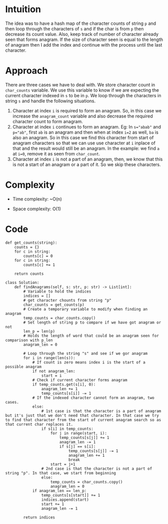 # Intuition
The idea was to have a hash map of the character counts of string `p` and then loop through the characters of `s` and if the char is from `p` then decrease its count value. Also, keep track of number of character already seen that forms anagram. If the size of character seen is equal to the length of anagram then I add the index and continue with the process until the last character.
<!-- Describe your first thoughts on how to solve this problem. -->

# Approach
<!-- Describe your approach to solving the problem. -->
There are three cases we have to deal with. We store character count in `char_counts` variable. We use this variable to know if we are expecting the current character indexed in `s` to be in `p`. We loop through the characters in string `s` and handle the following situations.
1. Character at index `i` is required to form an anagram. So, in this case we increase the `anagram_count` variable and also decrease the required character count to form anagram.
2. Character at index `i` continues to form an anagram. Eg: In `s="abab"` and `p="ab"`, first `ab` is an anagram and then when at index `i=2` as well, `ba` is also an anagram. So in this case we find this character from start of anagram characters so that we can use use character at `i` inplace of that and the result would still be an anagram. In the example: we find `a` at `i=0`, remove it as seen from `char_count`. 
3. Character at index `i` is not a part of an anagram, then, we know that this is not a start of an anagram or a part of it. So we skip these characters.

# Complexity
- Time complexity: ~O(n)
<!-- Add your time complexity here, e.g. $$O(n)$$ --> 

- Space complexity: O(1)
<!-- Add your space complexity here, e.g. $$O(n)$$ -->

# Code
```
def get_counts(string):
    counts = {}
    for c in string:
        counts[c] = 0
    for c in string:
        counts[c] += 1

    return counts

class Solution:
    def findAnagrams(self, s: str, p: str) -> List[int]:
        # Variable to hold the indices
        indices = []
        # get character chounts from string "p"
        char_counts = get_counts(p)
        # Create a temporary variable to modify when finding an anagram
        temp_counts = char_counts.copy()
        # Set length of string p to compare if we have got anagram or not
        len_p = len(p)
        # Holds the length of word that could be an anagram seen for comparison with p_len
        anagram_len = 0

        # Loop through the string "s" and see if we gor anagram
        for i in range(len(s)):
            # If count is zero means index i is the start of a possible anagram
            if not anagram_len:
                start = i
            # Check if current character forms anagram
            if temp_counts.get(s[i], 0):
                anagram_len += 1
                temp_counts[s[i]] -= 1
            # If the indexed character cannot form an anagram, two cases.
            else:
                # 1st case is that the character is a part of anagram but it's just that we don't need that character. In that case we try to find that character from the start of current anagram search so as that current char replaces it.
                if s[i] in temp_counts:
                    for j in range(start, i):
                        temp_counts[s[j]] += 1
                        anagram_len -= 1
                        if s[j] == s[i]:
                            temp_counts[s[j]] -= 1
                            anagram_len += 1
                            break
                    start = j+1
                # 2nd case is that the character is not a part of string "p". In that case, we start from beginning
                else:
                    temp_counts = char_counts.copy()
                    anagram_len = 0
            if anagram_len == len_p:
                temp_counts[s[start]] += 1
                indices.append(start)
                start += 1
                anagram_len -= 1

        return indices

```
